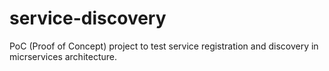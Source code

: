 # service-discovery

PoC (Proof of Concept) project to test service registration and discovery in micrservices architecture.
